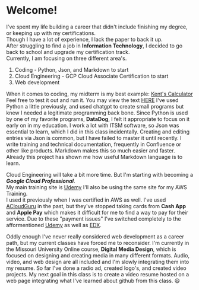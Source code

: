 # Welcome!
I've spent my life building a career that didn't include finishing my degree, or keeping up with my certifications.  
Though I have a lot of experience, I lack the paper to back it up.  
After struggling to find a job in **Information Technology**, I decided to go back to school and upgrade my certification track.  
Currently, I am focusing on three different area's. 
  1. Coding - Python, Json, and Markdown to start
  2. Cloud Engineering - GCP Cloud Associate Certification to start
  3. Web development 

When it comes to coding, my midterm is my best example: [Kent's Calculator](calculator.py)
Feel free to test it out and run it.  You may view the text [HERE](https://github.com/kportell/INFOTEC/commit/00e8ba14d9c80725c9c910d3ee0b38d880153710)  I've used Python a little previously, and used chatgpt to create small programs but knew I needed a legitimate programming back bone.  Since Python is used by one of my favorite programs, **DataDog**, I felt it appropriate to focus on it early on in my education.  I work a lot with ITSM software, so Json was essential to learn, which I did in this class incidentally.  Creating and editing entries via Json is common, but I have failed to master it until recently.  I write training and technical documentation, frequently in Confluence or other like products.  Markdown makes this so much easier and faster.  Already this project has shown me how useful Markdown language is to learn.  

Cloud Engineering will take a bit more time.  But I'm starting with becoming a ***Google Cloud Professional***.  
My main training site is [Udemy](www.udemy.com) I'll also be using the same site for my AWS Training.  
I used it previously when I was certified in AWS as well.  I've used [ACloudGuru](www.acloudguru.com) in the past, but they've
stopped taking cards from **Cash App** and **Apple Pay** which makes it difficult for me to find a way to pay for their service.
Due to these "payment issues" I've switched completely to the afformentioned [Udemy](www.udemy.com) as well as [EDX](www.edx.org).  

Oddly enough I've never really considered web development as a career path, but my current classes have forced me to reconsider.  I'm currently in the Missouri University Online course, **Digital Media Design**, which is focused on designing and creating media in many different formats.  Audio, video, and web design are all included and I'm slowly integrating them into my resume.  So far I've done a radio ad, created logo's, and created video projects.  My next goal in this class is to create a video resume hosted on a web page integrating what I've learned about github from this class. 😃  
